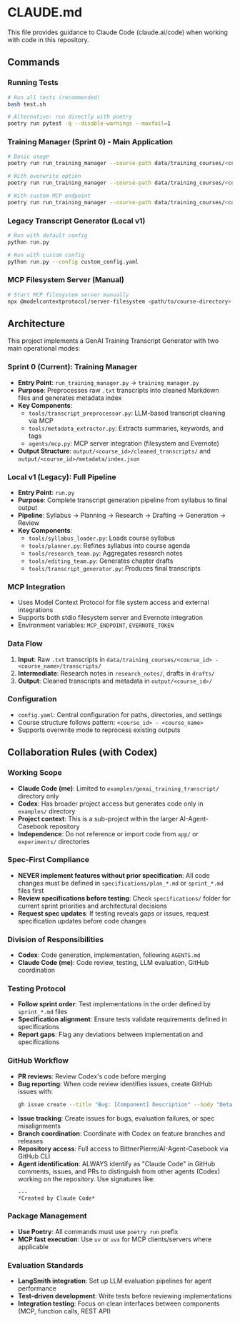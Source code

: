 # CLAUDE.md

This file provides guidance to Claude Code (claude.ai/code) when working with code in this repository.

## Commands

### Running Tests
```bash
# Run all tests (recommended)
bash test.sh

# Alternative: run directly with poetry
poetry run pytest -q --disable-warnings --maxfail=1
```

### Training Manager (Sprint 0) - Main Application
```bash
# Basic usage
poetry run run_training_manager --course-path data/training_courses/<course_id>\ -\ <course_name>

# With overwrite option
poetry run run_training_manager --course-path data/training_courses/<course_id>\ -\ <course_name> --overwrite

# With custom MCP endpoint
poetry run run_training_manager --course-path data/training_courses/<course_id>\ -\ <course_name> --mcp-endpoint evernote://
```

### Legacy Transcript Generator (Local v1)
```bash
# Run with default config
python run.py

# Run with custom config
python run.py --config custom_config.yaml
```

### MCP Filesystem Server (Manual)
```bash
# Start MCP filesystem server manually
npx @modelcontextprotocol/server-filesystem <path/to/course-directory>
```

## Architecture

This project implements a GenAI Training Transcript Generator with two main operational modes:

### Sprint 0 (Current): Training Manager
- **Entry Point**: `run_training_manager.py` → `training_manager.py`
- **Purpose**: Preprocesses raw `.txt` transcripts into cleaned Markdown files and generates metadata index
- **Key Components**:
  - `tools/transcript_preprocessor.py`: LLM-based transcript cleaning via MCP
  - `tools/metadata_extractor.py`: Extracts summaries, keywords, and tags
  - `agents/mcp.py`: MCP server integration (filesystem and Evernote)
- **Output Structure**: `output/<course_id>/cleaned_transcripts/` and `output/<course_id>/metadata/index.json`

### Local v1 (Legacy): Full Pipeline
- **Entry Point**: `run.py`
- **Purpose**: Complete transcript generation pipeline from syllabus to final output
- **Pipeline**: Syllabus → Planning → Research → Drafting → Generation → Review
- **Key Components**:
  - `tools/syllabus_loader.py`: Loads course syllabus
  - `tools/planner.py`: Refines syllabus into course agenda
  - `tools/research_team.py`: Aggregates research notes
  - `tools/editing_team.py`: Generates chapter drafts
  - `tools/transcript_generator.py`: Produces final transcripts

### MCP Integration
- Uses Model Context Protocol for file system access and external integrations
- Supports both stdio filesystem server and Evernote integration
- Environment variables: `MCP_ENDPOINT`, `EVERNOTE_TOKEN`

### Data Flow
1. **Input**: Raw `.txt` transcripts in `data/training_courses/<course_id> - <course_name>/transcripts/`
2. **Intermediate**: Research notes in `research_notes/`, drafts in `drafts/`
3. **Output**: Cleaned transcripts and metadata in `output/<course_id>/`

### Configuration
- `config.yaml`: Central configuration for paths, directories, and settings
- Course structure follows pattern: `<course_id> - <course_name>`
- Supports overwrite mode to reprocess existing outputs

## Collaboration Rules (with Codex)

### Working Scope
- **Claude Code (me)**: Limited to `examples/genai_training_transcript/` directory only
- **Codex**: Has broader project access but generates code only in `examples/` directory
- **Project context**: This is a sub-project within the larger AI-Agent-Casebook repository
- **Independence**: Do not reference or import code from `app/` or `experiments/` directories

### Spec-First Compliance
- **NEVER implement features without prior specification**: All code changes must be defined in `specifications/plan_*.md` or `sprint_*.md` files first
- **Review specifications before testing**: Check `specifications/` folder for current sprint priorities and architectural decisions
- **Request spec updates**: If testing reveals gaps or issues, request specification updates before code changes

### Division of Responsibilities
- **Codex**: Code generation, implementation, following `AGENTS.md`
- **Claude Code (me)**: Code review, testing, LLM evaluation, GitHub coordination

### Testing Protocol
- **Follow sprint order**: Test implementations in the order defined by `sprint_*.md` files
- **Specification alignment**: Ensure tests validate requirements defined in specifications
- **Report gaps**: Flag any deviations between implementation and specifications

### GitHub Workflow
- **PR reviews**: Review Codex's code before merging
- **Bug reporting**: When code review identifies issues, create GitHub issues with:
  ```bash
  gh issue create --title "Bug: [Component] Description" --body "Details, reproduction steps, expected behavior"
  ```
- **Issue tracking**: Create issues for bugs, evaluation failures, or spec misalignments
- **Branch coordination**: Coordinate with Codex on feature branches and releases
- **Repository access**: Full access to BittnerPierre/AI-Agent-Casebook via GitHub CLI
- **Agent identification**: ALWAYS identify as "Claude Code" in GitHub comments, issues, and PRs to distinguish from other agents (Codex) working on the repository. Use signatures like:
  ```
  ---
  *Created by Claude Code*
  ```

### Package Management
- **Use Poetry**: All commands must use `poetry run` prefix
- **MCP fast execution**: Use `uv` or `uvx` for MCP clients/servers where applicable

### Evaluation Standards
- **LangSmith integration**: Set up LLM evaluation pipelines for agent performance
- **Test-driven development**: Write tests before reviewing implementations
- **Integration testing**: Focus on clean interfaces between components (MCP, function calls, REST API)